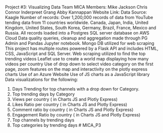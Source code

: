 Project #3: Visualizing Data
Team MICA 
Members:
Mike Jackson
Chris Connor
Inderpreet Grang
Abby Kannappan 
Website Link:
Data Source: Kaagle 
Number of records: Over 1,200,000 records of data from YouTube tending data from 11 countries
worldwide. Canada, Japan, India, United Kingdom, United States, South Korea, Germany, Brazil, 
France, Mexico and Russia. 
All records loaded into a Postgres SQL server database on AWS Cloud 
Data quality queries, cleanup and aggregation made through PG Admin and Pandas Jupyter 
notebook. 
Mongo DB utilized for web scraping 
This project has multiple routes powered by a Flask API and includes HTML, CSS, JavaScript 
and SQL Server.
Web scraping utilized to find the top trending videos 
Leaflet use to create a world map displaying how many videos per country 
Use of drop down to select video category on the first page, zoom features on the map and 
interactivity on the plotly express charts 
Use of an Azure Website 
Use of JS charts as a JavaScript library 
Data visualizations for the following:
1. Days Trending for top channels with a drop down for Category.
2. Top trending days by Category 
3. Views per country ( in Charts JS  and Plotly Express)
4. Likes Ratio per country ( in Charts JS  and Plotly Express)
5. Comment ratio by country ( in Charts JS  and Plotly Express)
6. Engagement Ratio by country ( in Charts JS  and Plotly Express)
7. Top channels by trending days 
8. Top categories by trending days # MICA_P3

